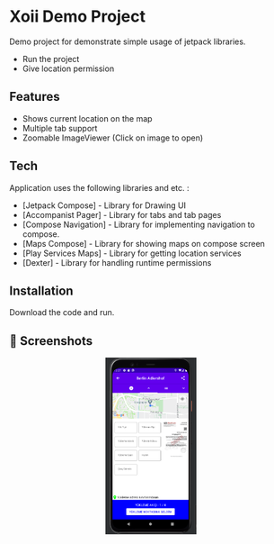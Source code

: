 # Xoii Demo Project

Demo project for demonstrate simple usage of jetpack libraries.

- Run the project
- Give location permission

## Features

- Shows current location on the map
- Multiple tab support
- Zoomable ImageViewer (Click on image to open)

## Tech

Application uses the following libraries and etc. :

- [Jetpack Compose] - Library for Drawing UI
- [Accompanist Pager] - Library for tabs and tab pages
- [Compose Navigation] - Library for implementing navigation to compose.
- [Maps Compose] - Library for showing maps on compose screen
- [Play Services Maps] - Library for getting location services
- [Dexter] - Library for handling runtime permissions

## Installation

Download the code and run.

## 📱 Screenshots

<p align="center">
  <img src="docs/1.png" width="32%"/>
</p>
